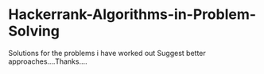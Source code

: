 # Hackerrank-Algorithms-in-Problem-Solving
Solutions for the problems i have worked out
Suggest better approaches....Thanks....
